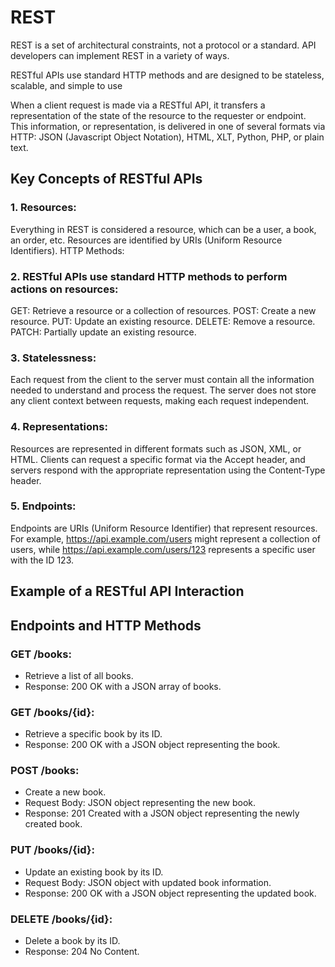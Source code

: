 
# REST
REST is a set of architectural constraints, not a protocol or a standard. API developers can implement REST in a variety of ways.

RESTful APIs use standard HTTP methods and are designed to be stateless, scalable, and simple to use

When a client request is made via a RESTful API, it transfers a representation of the state of the resource to the requester or endpoint. This information, or representation, is delivered in one of several formats via HTTP: JSON (Javascript Object Notation), HTML, XLT, Python, PHP, or plain text.


## Key Concepts of RESTful APIs
### 1. Resources:

Everything in REST is considered a resource, which can be a user, a book, an order, etc.
Resources are identified by URIs (Uniform Resource Identifiers).
HTTP Methods:

### 2. RESTful APIs use standard HTTP methods to perform actions on resources:
GET: Retrieve a resource or a collection of resources.
POST: Create a new resource.
PUT: Update an existing resource.
DELETE: Remove a resource.
PATCH: Partially update an existing resource.

### 3. Statelessness:

Each request from the client to the server must contain all the information needed to understand and process the request.
The server does not store any client context between requests, making each request independent.

### 4. Representations:

Resources are represented in different formats such as JSON, XML, or HTML.
Clients can request a specific format via the Accept header, and servers respond with the appropriate representation using the Content-Type header.
### 5. Endpoints:

Endpoints are URIs (Uniform Resource Identifier) that represent resources.
For example, https://api.example.com/users might represent a collection of users, while https://api.example.com/users/123 represents a specific user with the ID 123.



## Example of a RESTful API Interaction

## Endpoints and HTTP Methods
### GET /books:
* Retrieve a list of all books.
* Response: 200 OK with a JSON array of books.
### GET /books/{id}:
* Retrieve a specific book by its ID.
* Response: 200 OK with a JSON object representing the book.
### POST /books:
* Create a new book.
* Request Body: JSON object representing the new book.
* Response: 201 Created with a JSON object representing the newly created book.
### PUT /books/{id}:
* Update an existing book by its ID.
* Request Body: JSON object with updated book information.
* Response: 200 OK with a JSON object representing the updated book.
### DELETE /books/{id}:
* Delete a book by its ID.
* Response: 204 No Content.

